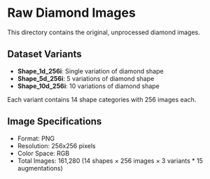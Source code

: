 # Raw Diamond Images

This directory contains the original, unprocessed diamond images.

## Dataset Variants

- **Shape_1d_256i**: Single variation of diamond shape
- **Shape_5d_256i**: 5 variations of diamond shape
- **Shape_10d_256i**: 10 variations of diamond shape

Each variant contains 14 shape categories with 256 images each.

## Image Specifications

- Format: PNG
- Resolution: 256x256 pixels
- Color Space: RGB
- Total Images: 161,280 (14 shapes × 256 images × 3 variants * 15 augmentations)